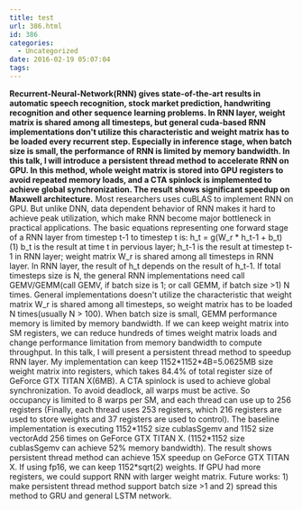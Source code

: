```yaml
---
title: test
url: 386.html
id: 386
categories:
  - Uncategorized
date: 2016-02-19 05:07:04
tags:
---
```


**Recurrent-Neural-Network(RNN) gives state-of-the-art results in automatic speech recognition, stock market prediction, handwriting recognition and other sequence learning problems. In RNN layer, weight matrix is shared among all timesteps, but general cuda-based RNN implementations don't utilize this characteristic and weight matrix has to be loaded every recurrent step. Especially in inference stage, when batch size is small, the performance of RNN is limited by memory bandwidth. In this talk, I will introduce a persistent thread method to accelerate RNN on GPU. In this method, whole weight matrix is stored into GPU registers to avoid repeated memory loads, and a CTA spinlock is implemented to achieve global synchronization. The result shows significant speedup on Maxwell architecture.** Most researchers uses cuBLAS to implement RNN on GPU. But unlike DNN, data dependent behavior of RNN makes it hard to achieve peak utilization, which make RNN become major bottleneck in practical applications. The basic equations representing one forward stage of a RNN layer from timestep t-1 to timestep t is: h\_t = g(W\_r * h\_t-1 + b\_t) (1) b\_t is the result at time t in pervious layer; h\_t-1 is the result at timestep t-1 in RNN layer; weight matrix W\_r is shared among all timesteps in RNN layer. In RNN layer, the result of h\_t depends on the result of h\_t-1. If total timesteps size is N, the general RNN implementations need call GEMV/GEMM(call GEMV, if batch size is 1; or call GEMM, if batch size >1) N times. General implementations doesn't utilize the characteristic that weight matrix W\_r is shared among all timesteps, so weight matrix has to be loaded N times(usually N > 100). When batch size is small, GEMM performance memory is limited by memory bandwidth. If we can keep weight matrix into SM registers, we can reduce hundreds of times weight matrix loads and change performance limitation from memory bandwidth to compute throughput. In this talk, I will present a persistent thread method to speedup RNN layer. My implementation can keep 1152\*1152\*4B=5.0625MB size weight matrix into registers, which takes 84.4% of total register size of GeForce GTX TITAN X(6MB). A CTA spinlock is used to achieve global synchronization. To avoid deadlock, all warps must be active. So occupancy is limited to 8 warps per SM, and each thread can use up to 256 registers (Finally, each thread uses 253 registers, which 216 registers are used to store weights and 37 registers are used to control). The baseline implementation is executing 1152\*1152 size cublasSgemv and 1152 size vectorAdd 256 times on GeForce GTX TITAN X. (1152\*1152 size cublasSgemv can achieve 52% memory bandwidth). The result shows persistent thread method can achieve 15X speedup on GeForce GTX TITAN X. If using fp16, we can keep 1152*sqrt(2) weights. If GPU had more registers, we could support RNN with larger weight matrix. Future works: 1) make persistent thread method support batch size >1 and 2) spread this method to GRU and general LSTM network.